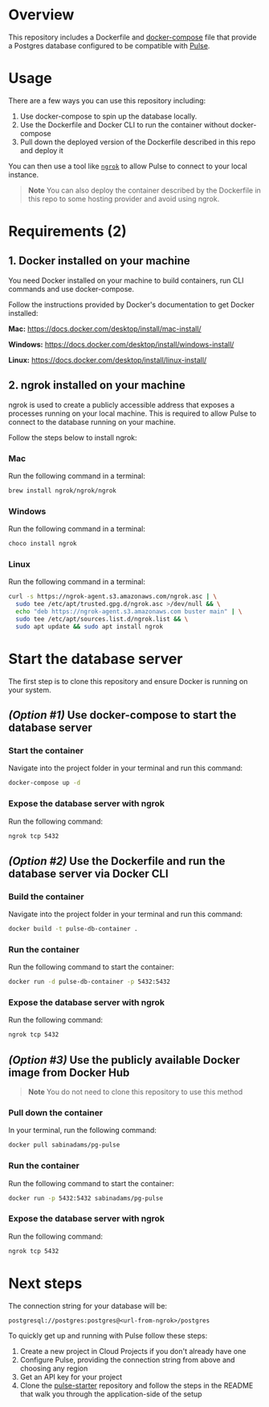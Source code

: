 # Overview
This repository includes a Dockerfile and [docker-compose](https://docs.docker.com/compose/) file that provide a Postgres database configured to be compatible with [Pulse](https://www.prisma.io/data-platform/pulse).

# Usage
There are a few ways you can use this repository including:
1. Use docker-compose to spin up the database locally.
2. Use the Dockerfile and Docker CLI to run the container without docker-compose
3. Pull down the deployed version of the Dockerfile described in this repo and deploy it

You can then use a tool like [`ngrok`](https://ngrok.com/) to allow Pulse to connect to your local instance.

> **Note**
> You can also deploy the container described by the Dockerfile in this repo to some hosting provider and avoid using ngrok.

# Requirements (2)

## 1. Docker installed on your machine
You need Docker installed on your machine to build containers, run CLI commands and use docker-compose.

Follow the instructions provided by Docker's documentation to get Docker installed:

**Mac:** https://docs.docker.com/desktop/install/mac-install/

**Windows:** https://docs.docker.com/desktop/install/windows-install/

**Linux:** https://docs.docker.com/desktop/install/linux-install/


## 2. ngrok installed on your machine
ngrok is used to create a publicly accessible address that exposes a processes running on your local machine. 
This is required to allow Pulse to connect to the database running on your machine. 

Follow the steps below to install ngrok:
### Mac
Run the following command in a terminal:
```sh
brew install ngrok/ngrok/ngrok
```

### Windows
Run the following command in a terminal:
```sh
choco install ngrok
```

### Linux
Run the following command in a terminal:
```sh
curl -s https://ngrok-agent.s3.amazonaws.com/ngrok.asc | \
  sudo tee /etc/apt/trusted.gpg.d/ngrok.asc >/dev/null && \
  echo "deb https://ngrok-agent.s3.amazonaws.com buster main" | \
  sudo tee /etc/apt/sources.list.d/ngrok.list && \
  sudo apt update && sudo apt install ngrok
```

# Start the database server 
The first step is to clone this repository and ensure Docker is running on your system.

## _(Option #1)_ Use docker-compose to start the database server
### Start the container
Navigate into the project folder in your terminal and run this command:
```sh
docker-compose up -d
```

### Expose the database server with ngrok
Run the following command:
```sh
ngrok tcp 5432
```

## _(Option #2)_ Use the Dockerfile and run the database server via Docker CLI
### Build the container
Navigate into the project folder in your terminal and run this command:
```sh
docker build -t pulse-db-container .
```

### Run the container
Run the following command to start the container:
```sh 
docker run -d pulse-db-container -p 5432:5432
```

### Expose the database server with ngrok
Run the following command:
```sh
ngrok tcp 5432
```

## _(Option #3)_ Use the publicly available Docker image from Docker Hub
> **Note**
> You do not need to clone this repository to use this method

### Pull down the container
In your terminal, run the following command:
```sh
docker pull sabinadams/pg-pulse
```

### Run the container
Run the following command to start the container:
```sh
docker run -p 5432:5432 sabinadams/pg-pulse
```

### Expose the database server with ngrok
Run the following command:
```sh
ngrok tcp 5432
```

# Next steps
The connection string for your database will be:
```
postgresql://postgres:postgres@<url-from-ngrok>/postgres
```

To quickly get up and running with Pulse follow these steps:
1. Create a new project in Cloud Projects if you don't already have one
2. Configure Pulse, providing the connection string from above and choosing any region
3. Get an API key for your project
4. Clone the [pulse-starter](https://github.com/prisma/pulse-starter) repository and follow the steps in the README that walk you through the application-side of the setup
